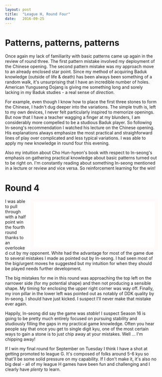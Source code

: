 ```yaml
---
layout: post
title:  "League H, Round Four"
date:   2016-09-25
---
```


# Patterns, patterns, patterns

Once again my lack of familiarity with basic patterns came up again in
the review of round three. The first pattern mistake involved my
deployment of the Chinese opening. The second pattern mistake was my
approach move to an already enclosed star point. Since my method of
acquiring Baduk knowledge (outside of life & death) has been always been
something of a random walk, it's unsurprising that I have an
incredible number of holes. American Yunguseng
Dojang is giving me something long and sorely lacking in my Baduk
studies - a real sense of *direction*.

For example, even though I know how to place the first three stones to
form the Chinese, I hadn't dug deeper into the variations. The simple
truth is, left to my own devices, I never felt particularly inspired
to memorize openings. But now that I have a teacher wagging a finger at
my blunders, I am considerably more compelled to be a studious Baduk
player. So following In-seong's recommendation I watched his lecture
on the Chinese opening. His explanations always emphasize the most
practical and straighforward lines of play over complicated and less
typical variations. I was able to apply my new knowledge in round four
this evening.

Also my intuition about Cho Hun-hyeon's book with respect to
In-seong's emphasis on gathering practical knowledge about basic
patterns turned out to be right on. I'm constantly reading about
something In-seong mentioned in a lecture or review and vice versa. So
reinforcement learning for the win!

# Round 4

<iframe id="gokibitz-4yFbuYWpW" src="//gokibitz.com/kifu/4yFbuYWpW"
style="float: right; margin-left: 1em; width: 400px; display: block;
border: 10px solid snow;"></iframe> <script
src="//gokibitz.com/embed/4yFbuYWpW"></script>

I was able to pull through with a half point win the fourth round
thanks to an overlooked cut by my opponent. White had the advantage
for most of the game due to several mistakes I made as pointed out by
In-seong. I had seen most of the big/urgent moves he suggested but
my intuition for when they should be played needs further
development.

The big mistakes for me in this round was approaching the top left on
the narrower side (for my potential shape) and then not producing a
sensible shape. My timing for enclosing the upper right corner was way
off. Finally, my iron pillar in the lower left was pointed out as
notably of DDK quality by In-seong. I should have just kicked. I
suspect I'll never make that mistake ever again.

Happily, In-seong did say the game was *stable*! I suspect Season 16
is going to be pretty much entirely focused on pursuing stability and
studiously filling the gaps in my practical game knowledge. Often you
hear people say that once you get to single digit kyu, one of the most
certain ways to gain a stone is to just chip away at your
mistakes. Well ... I'm chipping away!

If I win my final round for September on Tuesday I think I have a shot
at getting promoted to league G. It's composed of folks around 5-6 kyu
so that'll be some solid pressure on my capability. If I don't make
it, it's also no big deal - all of my league H games have been fun and
challenging and I clearly have *plenty* to learn.
